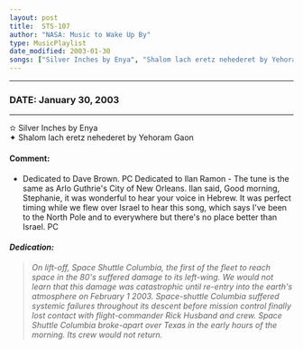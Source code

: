 ```yaml
---
layout: post
title:  STS-107
author: "NASA: Music to Wake Up By"
type: MusicPlaylist
date_modified: 2003-01-30
songs: ["Silver Inches by Enya", "Shalom lach eretz nehederet by Yehoram Gaon"]
---
```


----
### DATE: January 30, 2003
----
✫ Silver Inches by Enya  &nbsp;<br />
✦ Shalom lach eretz nehederet by Yehoram Gaon

#### Comment:
* Dedicated to Dave Brown. PC
Dedicated to Ilan Ramon - The tune is the same as Arlo Guthrie's City of New Orleans. Ilan said, Good morning, Stephanie, it was wonderful to hear your voice in Hebrew. It was perfect timing while we flew over Israel to hear this song, which says I've been to the North Pole and to everywhere but there's no place better than Israel. PC

#### *Dedication:*
> *On lift-off, Space Shuttle Columbia, the first of the fleet to reach space in the 80's suffered damage to its left-wing. We would not learn that this damage was catastrophic until re-entry into the earth's atmosphere on February 1 2003. Space-shuttle Columbia suffered systemic failures throughout its descent before mission control finally lost contact with flight-commander Rick Husband and crew. Space Shuttle Columbia broke-apart over Texas in the early hours of the morning. Its crew would not return.*

<br/>
<center>
	<a target="_blank"
	   href="https://twitter.com/intent/tweet?hashtags=Space,NASA,Playlist,NASAWakeupCalls,SpaceProgram&text={{ page.author}}, '{{ page.songs.first }}' {{ page.title }}, {{ page.date | date: '%B %d, %Y' }}. {{ site.url }}{{ page.url }} @nasawakeupcalls">
	   <i class="fab fa-twitter" alt="Tweet this page" style="font-size: 1.3em;"></i>
	</a>
	&nbsp; 	<i class="fas fa-user-astronaut" style="font-size: 1.5em;"></i> &nbsp;
    <a type="amzn" search="'Silver Inches by Enya' or 'Shalom lach eretz nehederet by Yehoram Gaon'" category="popular music">
        <i class="fab fa-amazon" style="font-size: 1.3em;"></i>
    </a>
</center>
